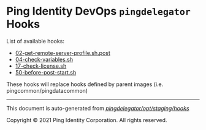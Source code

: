 
# Ping Identity DevOps `pingdelegator` Hooks
List of available hooks:
* [02-get-remote-server-profile.sh.post](02-get-remote-server-profile.sh.post.md)
* [04-check-variables.sh](04-check-variables.sh.md)
* [17-check-license.sh](17-check-license.sh.md)
* [50-before-post-start.sh](50-before-post-start.sh.md)

These hooks will replace hooks defined by parent images (i.e. pingcommon/pingdatacommon)

---
This document is auto-generated from _[pingdelegator/opt/staging/hooks](https://github.com/pingidentity/pingidentity-docker-builds/blob/master/pingdelegator/opt/staging/hooks)_

Copyright © 2021 Ping Identity Corporation. All rights reserved.
